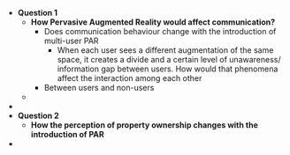 - **Question 1**
	- **How Pervasive Augmented Reality would affect communication?**
		- Does communication behaviour change with the introduction of multi-user PAR
			- When each user sees a different augmentation of the same space, it creates a divide and a certain level of unawareness/ information gap between users. How would that phenomena affect the interaction among each other
		- Between users and non-users
	-
-
- **Question 2**
	- **How the perception of property ownership changes with the introduction of PAR**
-